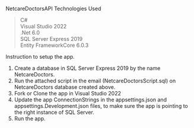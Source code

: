 NetcareDoctorsAPI
Technologies Used </br>
>C# </br>
>Visual Studio 2022 </br>
>.Net 6.0 </br>
>SQL Server Express 2019 </br>
>Entity FrameworkCore 6.0.3 </br>

Instruction to setup the app. </br>
1. Create a database in SQL Server Express 2019 by the name NetcareDoctors.</br>
2. Run the attached script in the email (NetcareDoctorsScript.sql) on NetcareDoctors database created above.</br>
3. Fork or Clone the app in Visual Studio 2022 </br>
4. Update the app ConnectionStrings in the appsettings.json and appsettings.Development.json files, to make sure the app is pointing to the right instance of SQL Server.</br>
5. Run the app.</br></br>

